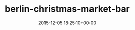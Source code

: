 ---
title:		"berlin-christmas-market-bar"
mediatype:		"upload"
description:		"TBC"
date:		"2015-12-05 18:25:10+00:00"
album:		"city"
filename:		"berlin-christmas-market-bar.md"
series:		""
cl_public_id:		"city/berlin-christmas-market-bar"
cl_version:		1497000190
format:		"tiff"
bytes:		6802560
width:		2560
height:		1440
exposure_mode:		"Auto"
program:		"Aperture-priority AE"
aperture:		"2.8"
focal_length:		"24.0 mm"
iso:		"1600"
shutter_speed:		"1/80"
metering:		"Multi-segment"
flash:		"Off, Did not fire"
white_balance:		"Custom"
colour_temp:		"2900"
has_crop:		"true"
orientation:		"Horizontal (normal)"
camera_model:		"NIKON D800"
lens_info:		"24-70mm f/2.8"
artist:		"No artist info"
x_resolution:		"300"
y_resolution:		"300"
---